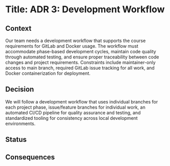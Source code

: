 # Title: ADR 3: Development Workflow

## Context
Our team needs a development workflow that supports the course requirements for GitLab and Docker usage. The workflow must accommodate phase-based development cycles, maintain code quality through automated testing, and ensure proper traceability between code changes and project requirements. Constraints include maintainer-only access to main branch, required GitLab issue tracking for all work, and Docker containerization for deployment.

## Decision
We will follow a development workflow that uses individual branches for each project phase, issue/feature branches for individual work, an automated CI/CD pipeline for quality assurance and testing, and standardized tooling for consistency across local development environments. 

## Status

## Consequences